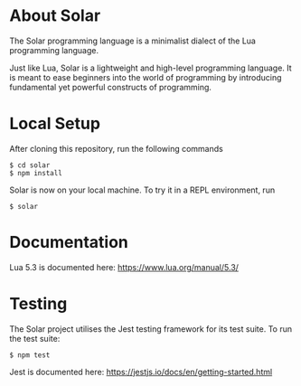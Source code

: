 About Solar
===========

The Solar programming language is a minimalist dialect of the Lua programming language.

Just like Lua, Solar is a lightweight and high-level programming language. It is meant to ease beginners into the world of programming by introducing fundamental yet powerful constructs of programming.

Local Setup
===========

After cloning this repository, run the following commands

``` {.}
$ cd solar
$ npm install
```

Solar is now on your local machine. To try it in a REPL environment, run

``` {.}
$ solar
```

Documentation
=============

Lua 5.3 is documented here: <https://www.lua.org/manual/5.3/>

Testing
=======

The Solar project utilises the Jest testing framework for its test suite. To run the test suite:
``` {.}
$ npm test
```

Jest is documented here: <https://jestjs.io/docs/en/getting-started.html>
